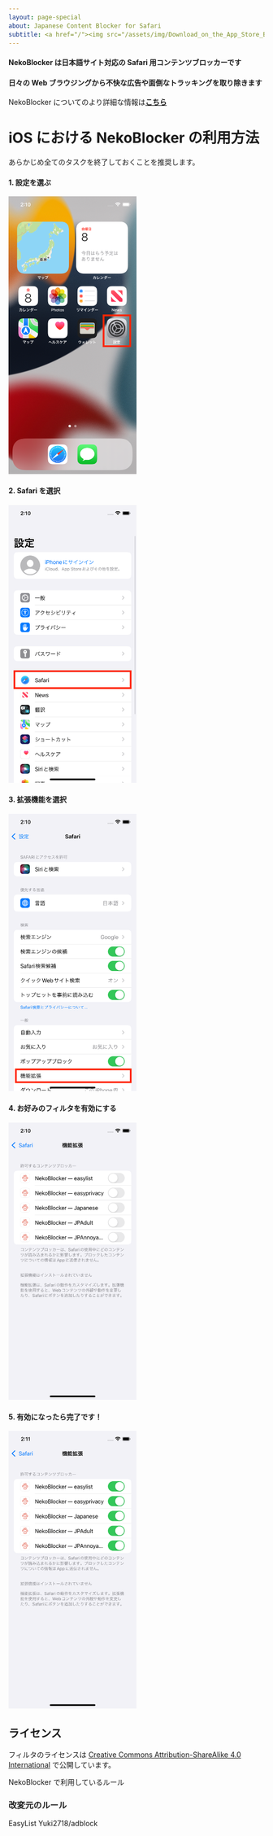 ```yaml
---
layout: page-special
about: Japanese Content Blocker for Safari
subtitle: <a href="/"><img src="/assets/img/Download_on_the_App_Store_Badge_JP_RGB_blk_100317.svg" /></a>
---
```


#### NekoBlocker は日本語サイト対応の Safari 用コンテンツブロッカーです

#### 日々の Web ブラウジングから不快な広告や面倒なトラッキングを取り除きます

NekoBlocker についてのより詳細な情報は[__こちら__](/about)

# iOS における NekoBlocker の利用方法

あらかじめ全てのタスクを終了しておくことを推奨します。

#### 1. 設定を選ぶ
<img src="/assets/img/usage/0.png" style="max-width: 50%;">

#### 2. Safari を選択
<img src="/assets/img/usage/1.png" style="max-width: 50%;">

#### 3. 拡張機能を選択
<img src="/assets/img/usage/2.png" style="max-width: 50%;">

#### 4. お好みのフィルタを有効にする
<img src="/assets/img/usage/3.png" style="max-width: 50%;">

#### 5. 有効になったら完了です！
<img src="/assets/img/usage/4.png" style="max-width: 50%;">

## ライセンス

フィルタのライセンスは [Creative Commons Attribution-ShareAlike 4.0 International](https://creativecommons.org/licenses/by-sa/4.0/) で公開しています。

<a href="https://github.com/nekoblocker/BlockerRules">
  <span class="fa-stack fa-lg">
    <i class="fas fa-circle fa-stack-2x"></i>
    <i class="fab fa-github fa-stack-1x fa-inverse"></i>
  </span>
</a> NekoBlocker で利用しているルール

### <a name="filters"></a>改変元のルール

<a href="https://easylist.to/pages/about.html">
  <span class="fa-stack fa-lg">
    <i class="fas fa-circle fa-stack-2x"></i>
    <i class="fas fa-file fa-stack-1x fa-inverse"></i>
  </span>
</a> EasyList


<a href="https://github.com/Yuki2718/adblock">
  <span class="fa-stack fa-lg">
    <i class="fas fa-circle fa-stack-2x"></i>
    <i class="fab fa-github fa-stack-1x fa-inverse"></i>
  </span>
</a> Yuki2718/adblock
